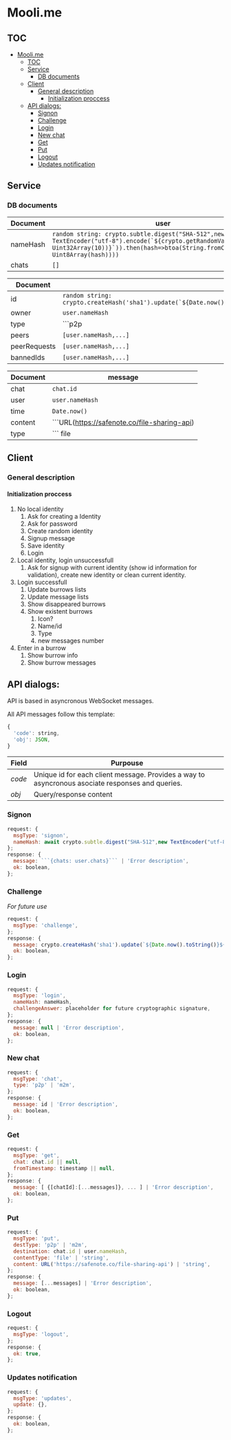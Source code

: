 # Mooli.me

## TOC
- [Mooli.me](#moolime)
  - [TOC](#toc)
  - [Service](#service)
    - [DB documents](#db-documents)
  - [Client](#client)
    - [General description](#general-description)
      - [Initialization proccess](#initialization-proccess)
  - [API dialogs:](#api-dialogs)
    - [Signon](#signon)
    - [Challenge](#challenge)
    - [Login](#login)
    - [New chat](#new-chat)
    - [Get](#get)
    - [Put](#put)
    - [Logout](#logout)
    - [Updates notification](#updates-notification)

## Service

### DB documents
|Document|user|
|-|-|
|nameHash|```random string: crypto.subtle.digest("SHA-512",new TextEncoder("utf-8").encode(`${crypto.getRandomValues(new Uint32Array(10))}`)).then(hash=>btoa(String.fromCharCode(...new Uint8Array(hash))))```|
|chats|```[]```|

|Document|chat|
|-|-|
|id|```random string: crypto.createHash('sha1').update(`${Date.now().toString()}${serviceSecret}).digest('base64').slice(idx,5);```|
|owner|```user.nameHash```|
|type|```p2p|m2m```|
|peers|```[user.nameHash,...]```|
|peerRequests|```[user.nameHash,...]```|
|bannedIds|```[user.nameHash,...]```|

|Document|message|
|-|-|
|chat|```chat.id```|
|user|```user.nameHash```|
|time|```Date.now()```|
|content|```URL(https://safenote.co/file-sharing-api) | string```|
|type|``` file | string ```|

## Client

### General description

#### Initialization proccess

1. No local identity
   1. Ask for creating a Identity
   2. Ask for password
   3. Create random identity
   4. Signup message
   5. Save identity
   6. Login
2. Local identity, login unsuccessfull
   1. Ask for signup with current identity (show id information for validation), create new identity or clean current identity.
3. Login successfull
   1. Update burrows lists
   2. Update message lists
   3. Show disappeared burrows
   4. Show existent burrows
      1. Icon?
      2. Name/id
      3. Type
      4. new messages number
4. Enter in a burrow
   1. Show burrow info
   2. Show burrow messages
## API dialogs:
API is based in asyncronous WebSocket messages.

All API messages follow this template:
```JavaScript
{
  'code': string,
  'obj': JSON,
}
```
|Field|Purpouse|
|-|-|
|*code*|Unique id for each client message. Provides a way to asyncronous asociate responses and queries.|
|*obj*|Query/response content|
### Signon
```JavaScript
request: {
  msgType: 'signon',
  nameHash: await crypto.subtle.digest("SHA-512",new TextEncoder("utf-8").encode(`${crypto.getRandomValues(new Uint32Array(10))}`:`${password}`)).then(hash=>btoa(String.fromCharCode(...new Uint8Array(hash)))),
};
response: {
  message: ```{chats: user.chats}``` | 'Error description',
  ok: boolean,
};
```
### Challenge
*For future use*
```JavaScript
request: {
  msgType: 'challenge',
};
response: {
  message: crypto.createHash('sha1').update(`${Date.now().toString()}${serviceSecret}`).digest('base64'),
  ok: boolean,
};
```
### Login
```JavaScript
request: {
  msgType: 'login',
  nameHash: nameHash,
  challengeAnswer: placeholder for future cryptographic signature,
};
response: {
  message: null | 'Error description',
  ok: boolean,
};
```
### New chat
```JavaScript
request: {
  msgType: 'chat',
  type: 'p2p' | 'm2m',
};
response: {
  message: id | 'Error description',
  ok: boolean,
};
```
### Get
```JavaScript
request: {
  msgType: 'get',
  chat: chat.id || null,
  fromTimestamp: timestamp || null,
};
response: {
  message: [ {[chatId]:[...messages]}, ... ] | 'Error description',
  ok: boolean,
};
```
### Put
```JavaScript
request: {
  msgType: 'put',
  destType: 'p2p' | 'm2m',
  destination: chat.id | user.nameHash,
  contentType: 'file' | 'string',
  content: URL('https://safenote.co/file-sharing-api') | 'string',
};
response: {
  message: [...messages] | 'Error description',
  ok: boolean,
};
```
### Logout
```JavaScript
request: {
  msgType: 'logout',
};
response: {
  ok: true,
};
```
### Updates notification
```JavaScript
request: {
  msgType: 'updates',
  update: {},
};
response: {
  ok: boolean,
};
```


